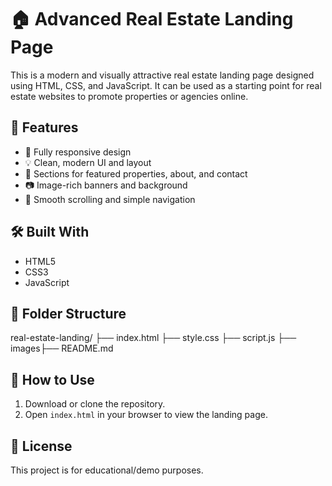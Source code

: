 
# 🏠 Advanced Real Estate Landing Page

This is a modern and visually attractive real estate landing page designed using HTML, CSS, and JavaScript. It can be used as a starting point for real estate websites to promote properties or agencies online.

## 🚀 Features

- 📱 Fully responsive design
- 💡 Clean, modern UI and layout
- 🏢 Sections for featured properties, about, and contact
- 📷 Image-rich banners and background
- 🧭 Smooth scrolling and simple navigation

## 🛠️ Built With

- HTML5
- CSS3
- JavaScript

## 📁 Folder Structure

real-estate-landing/ ├── index.html ├── style.css ├── script.js ├── images├── README.md

## 📌 How to Use

1. Download or clone the repository.
2. Open `index.html` in your browser to view the landing page.

## 📃 License

This project is for educational/demo purposes.

